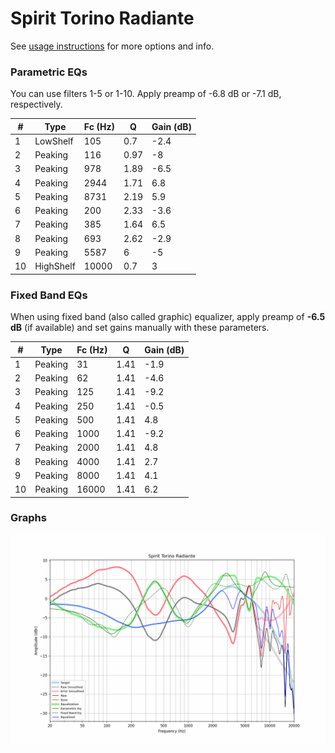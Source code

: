# Spirit Torino Radiante
See [usage instructions](https://github.com/jaakkopasanen/AutoEq#usage) for more options and info.

### Parametric EQs
You can use filters 1-5 or 1-10. Apply preamp of -6.8 dB or -7.1 dB, respectively.

|   # | Type      |   Fc (Hz) |    Q |   Gain (dB) |
|-----|-----------|-----------|------|-------------|
|   1 | LowShelf  |       105 | 0.7  |        -2.4 |
|   2 | Peaking   |       116 | 0.97 |        -8   |
|   3 | Peaking   |       978 | 1.89 |        -6.5 |
|   4 | Peaking   |      2944 | 1.71 |         6.8 |
|   5 | Peaking   |      8731 | 2.19 |         5.9 |
|   6 | Peaking   |       200 | 2.33 |        -3.6 |
|   7 | Peaking   |       385 | 1.64 |         6.5 |
|   8 | Peaking   |       693 | 2.62 |        -2.9 |
|   9 | Peaking   |      5587 | 6    |        -5   |
|  10 | HighShelf |     10000 | 0.7  |         3   |

### Fixed Band EQs
When using fixed band (also called graphic) equalizer, apply preamp of **-6.5 dB** (if available) and set gains manually with these parameters.

|   # | Type    |   Fc (Hz) |    Q |   Gain (dB) |
|-----|---------|-----------|------|-------------|
|   1 | Peaking |        31 | 1.41 |        -1.9 |
|   2 | Peaking |        62 | 1.41 |        -4.6 |
|   3 | Peaking |       125 | 1.41 |        -9.2 |
|   4 | Peaking |       250 | 1.41 |        -0.5 |
|   5 | Peaking |       500 | 1.41 |         4.8 |
|   6 | Peaking |      1000 | 1.41 |        -9.2 |
|   7 | Peaking |      2000 | 1.41 |         4.8 |
|   8 | Peaking |      4000 | 1.41 |         2.7 |
|   9 | Peaking |      8000 | 1.41 |         4.1 |
|  10 | Peaking |     16000 | 1.41 |         6.2 |

### Graphs
![](./Spirit%20Torino%20Radiante.png)
